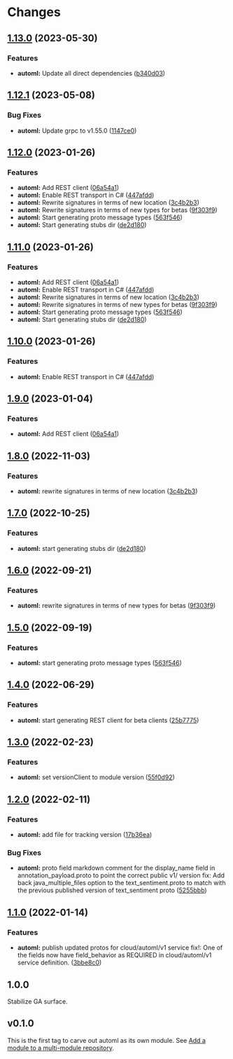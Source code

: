 # Changes

## [1.13.0](https://github.com/googleapis/google-cloud-go/compare/automl/v1.12.1...automl/v1.13.0) (2023-05-30)


### Features

* **automl:** Update all direct dependencies ([b340d03](https://github.com/googleapis/google-cloud-go/commit/b340d030f2b52a4ce48846ce63984b28583abde6))

## [1.12.1](https://github.com/googleapis/google-cloud-go/compare/automl/v1.12.0...automl/v1.12.1) (2023-05-08)


### Bug Fixes

* **automl:** Update grpc to v1.55.0 ([1147ce0](https://github.com/googleapis/google-cloud-go/commit/1147ce02a990276ca4f8ab7a1ab65c14da4450ef))

## [1.12.0](https://github.com/googleapis/google-cloud-go/compare/automl-v1.11.0...automl/v1.12.0) (2023-01-26)


### Features

* **automl:** Add REST client ([06a54a1](https://github.com/googleapis/google-cloud-go/commit/06a54a16a5866cce966547c51e203b9e09a25bc0))
* **automl:** Enable REST transport in C# ([447afdd](https://github.com/googleapis/google-cloud-go/commit/447afddf34d59c599cabe5415b4f9265b228bb9a))
* **automl:** Rewrite signatures in terms of new location ([3c4b2b3](https://github.com/googleapis/google-cloud-go/commit/3c4b2b34565795537aac1661e6af2442437e34ad))
* **automl:** Rewrite signatures in terms of new types for betas ([9f303f9](https://github.com/googleapis/google-cloud-go/commit/9f303f9efc2e919a9a6bd828f3cdb1fcb3b8b390))
* **automl:** Start generating proto message types ([563f546](https://github.com/googleapis/google-cloud-go/commit/563f546262e68102644db64134d1071fc8caa383))
* **automl:** Start generating stubs dir ([de2d180](https://github.com/googleapis/google-cloud-go/commit/de2d18066dc613b72f6f8db93ca60146dabcfdcc))

## [1.11.0](https://github.com/googleapis/google-cloud-go/compare/automl-v1.10.0...automl/v1.11.0) (2023-01-26)


### Features

* **automl:** Add REST client ([06a54a1](https://github.com/googleapis/google-cloud-go/commit/06a54a16a5866cce966547c51e203b9e09a25bc0))
* **automl:** Enable REST transport in C# ([447afdd](https://github.com/googleapis/google-cloud-go/commit/447afddf34d59c599cabe5415b4f9265b228bb9a))
* **automl:** Rewrite signatures in terms of new location ([3c4b2b3](https://github.com/googleapis/google-cloud-go/commit/3c4b2b34565795537aac1661e6af2442437e34ad))
* **automl:** Rewrite signatures in terms of new types for betas ([9f303f9](https://github.com/googleapis/google-cloud-go/commit/9f303f9efc2e919a9a6bd828f3cdb1fcb3b8b390))
* **automl:** Start generating proto message types ([563f546](https://github.com/googleapis/google-cloud-go/commit/563f546262e68102644db64134d1071fc8caa383))
* **automl:** Start generating stubs dir ([de2d180](https://github.com/googleapis/google-cloud-go/commit/de2d18066dc613b72f6f8db93ca60146dabcfdcc))

## [1.10.0](https://github.com/googleapis/google-cloud-go/compare/automl/v1.9.0...automl/v1.10.0) (2023-01-26)


### Features

* **automl:** Enable REST transport in C# ([447afdd](https://github.com/googleapis/google-cloud-go/commit/447afddf34d59c599cabe5415b4f9265b228bb9a))

## [1.9.0](https://github.com/googleapis/google-cloud-go/compare/automl/v1.8.0...automl/v1.9.0) (2023-01-04)


### Features

* **automl:** Add REST client ([06a54a1](https://github.com/googleapis/google-cloud-go/commit/06a54a16a5866cce966547c51e203b9e09a25bc0))

## [1.8.0](https://github.com/googleapis/google-cloud-go/compare/automl/v1.7.0...automl/v1.8.0) (2022-11-03)


### Features

* **automl:** rewrite signatures in terms of new location ([3c4b2b3](https://github.com/googleapis/google-cloud-go/commit/3c4b2b34565795537aac1661e6af2442437e34ad))

## [1.7.0](https://github.com/googleapis/google-cloud-go/compare/automl/v1.6.0...automl/v1.7.0) (2022-10-25)


### Features

* **automl:** start generating stubs dir ([de2d180](https://github.com/googleapis/google-cloud-go/commit/de2d18066dc613b72f6f8db93ca60146dabcfdcc))

## [1.6.0](https://github.com/googleapis/google-cloud-go/compare/automl/v1.5.0...automl/v1.6.0) (2022-09-21)


### Features

* **automl:** rewrite signatures in terms of new types for betas ([9f303f9](https://github.com/googleapis/google-cloud-go/commit/9f303f9efc2e919a9a6bd828f3cdb1fcb3b8b390))

## [1.5.0](https://github.com/googleapis/google-cloud-go/compare/automl/v1.4.0...automl/v1.5.0) (2022-09-19)


### Features

* **automl:** start generating proto message types ([563f546](https://github.com/googleapis/google-cloud-go/commit/563f546262e68102644db64134d1071fc8caa383))

## [1.4.0](https://github.com/googleapis/google-cloud-go/compare/automl/v1.3.0...automl/v1.4.0) (2022-06-29)


### Features

* **automl:** start generating REST client for beta clients ([25b7775](https://github.com/googleapis/google-cloud-go/commit/25b77757c1e6f372e03bf99ab7461264bba48d26))

## [1.3.0](https://github.com/googleapis/google-cloud-go/compare/automl/v1.2.0...automl/v1.3.0) (2022-02-23)


### Features

* **automl:** set versionClient to module version ([55f0d92](https://github.com/googleapis/google-cloud-go/commit/55f0d92bf112f14b024b4ab0076c9875a17423c9))

## [1.2.0](https://github.com/googleapis/google-cloud-go/compare/automl/v1.1.0...automl/v1.2.0) (2022-02-11)


### Features

* **automl:** add file for tracking version ([17b36ea](https://github.com/googleapis/google-cloud-go/commit/17b36ead42a96b1a01105122074e65164357519e))


### Bug Fixes

* **automl:** proto field markdown comment for the display_name field in annotation_payload.proto to point the correct public v1/ version fix: Add back java_multiple_files option to the text_sentiment.proto to match with the previous published version of text_sentiment proto ([5255bbb](https://github.com/googleapis/google-cloud-go/commit/5255bbbb92c45453e9446e03f1d4acb14ac07f12))

## [1.1.0](https://www.github.com/googleapis/google-cloud-go/compare/automl/v1.0.0...automl/v1.1.0) (2022-01-14)


### Features

* **automl:** publish updated protos for cloud/automl/v1 service fix!: One of the fields now have field_behavior as REQUIRED in cloud/automl/v1 service definition. ([3bbe8c0](https://www.github.com/googleapis/google-cloud-go/commit/3bbe8c0c558c06ef5865bb79eb228b6da667ddb3))

## 1.0.0

Stabilize GA surface.

## v0.1.0

This is the first tag to carve out automl as its own module. See
[Add a module to a multi-module repository](https://github.com/golang/go/wiki/Modules#is-it-possible-to-add-a-module-to-a-multi-module-repository).

